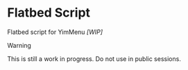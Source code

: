 # Flatbed Script
Flatbed script for YimMenu _[WIP]_

> [!WARNING]
> This is still a work in progress. Do not use in public sessions.
